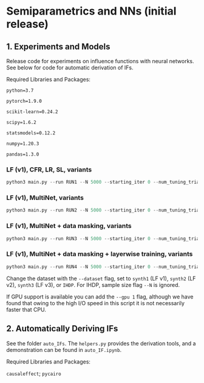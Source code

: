 # Semiparametrics and NNs (initial release)

## 1. Experiments and Models 
Release code for experiments on influence functions with neural networks. See below for code for automatic derivation of IFs.

Required Libraries and Packages:

```python=3.7```

```pytorch=1.9.0```

```scikit-learn=0.24.2```

```scipy=1.6.2```

```statsmodels=0.12.2```

```numpy=1.20.3```

```pandas=1.3.0```


### LF (v1), CFR, LR, SL, variants
```python
python3 main.py --run RUN1 --N 5000 --starting_iter 0 --num_tuning_trials 15 --num_runs 100 --data_rand 1 --super_learner_k 10 --run_SL 1 --run_treg 1 --run_LR 1 --run_NN 1 --run_NN_SL 1 --run_treg_SL 1 --run_NN_or_multinet 0 --data_masking 0 --layerwise_optim 0 --calibration 0  --dataset synth1
```

### LF (v1), MultiNet, variants
```python
python3 main.py --run RUN2 --N 5000 --starting_iter 0 --num_tuning_trials 15 --num_runs 100 --data_rand 1 --super_learner_k 10 --run_SL 1 --run_treg 1 --run_LR 1 --run_NN 1 --run_NN_SL 1 --run_treg_SL 1 --run_NN_or_multinet 1 --data_masking 0 --layerwise_optim 0 --calibration 0 --dataset synth1
```


### LF (v1), MultiNet + data masking, variants
```python
python3 main.py --run RUN3 --N 5000 --starting_iter 0 --num_tuning_trials 15 --num_runs 100 --data_rand 1 --super_learner_k 10 --run_SL 1 --run_treg 1 --run_LR 1 --run_NN 1 --run_NN_SL 1 --run_treg_SL 1 --run_NN_or_multinet 1 --data_masking 1 --layerwise_optim 0 --calibration 0  --dataset synth1
```


### LF (v1), MultiNet + data masking + layerwise training, variants
```python
python3 main.py --run RUN4 --N 5000 --starting_iter 0 --num_tuning_trials 15 --num_runs 100 --data_rand 1 --super_learner_k 10 --run_SL 1 --run_treg 1 --run_LR 1 --run_NN 1 --run_NN_SL 1 --run_treg_SL 1 --run_NN_or_multinet 1 --data_masking 1 --layerwise_optim 1 --calibration 0  --dataset synth1
```

Change the dataset with the ```--dataset``` flag, set to ```synth1``` (LF v1), ```synth2``` (LF v2), ```synth3``` (LF v3), or ```IHDP```. For IHDP, sample size flag ```--N``` is ignored.

If GPU support is available you can add the ```--gpu 1``` flag, although we have found that owing to the high I/O speed in this script it is not necessarily faster that CPU.



## 2. Automatically Deriving IFs

See the folder ```auto_IFs```. The ```helpers.py``` provides the derivation tools, and a demonstration can be found in ```auto_IF.ipynb```.


Required Libraries and Packages:

```causaleffect```; ```pycairo``` 
